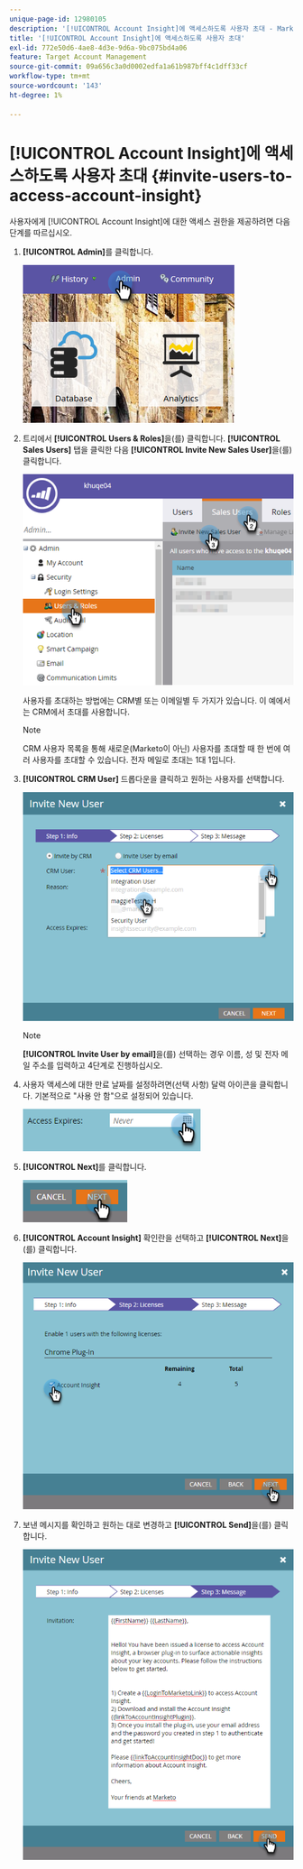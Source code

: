```yaml
---
unique-page-id: 12980105
description: '[!UICONTROL Account Insight]에 액세스하도록 사용자 초대 - Marketo 문서 - 제품 설명서'
title: '[!UICONTROL Account Insight]에 액세스하도록 사용자 초대'
exl-id: 772e50d6-4ae8-4d3e-9d6a-9bc075bd4a06
feature: Target Account Management
source-git-commit: 09a656c3a0d0002edfa1a61b987bff4c1dff33cf
workflow-type: tm+mt
source-wordcount: '143'
ht-degree: 1%

---
```


# [!UICONTROL Account Insight]에 액세스하도록 사용자 초대 {#invite-users-to-access-account-insight}

사용자에게 [!UICONTROL Account Insight]에 대한 액세스 권한을 제공하려면 다음 단계를 따르십시오.

1. **[!UICONTROL Admin]**&#x200B;를 클릭합니다.

   ![](assets/admin-1.png)

1. 트리에서 **[!UICONTROL Users & Roles]**&#x200B;을(를) 클릭합니다. **[!UICONTROL Sales Users]** 탭을 클릭한 다음 **[!UICONTROL Invite New Sales User]**&#x200B;을(를) 클릭합니다.

   ![](assets/two-6.png)

   사용자를 초대하는 방법에는 CRM별 또는 이메일별 두 가지가 있습니다. 이 예에서는 CRM에서 초대를 사용합니다.

   >[!NOTE]
   >
   >CRM 사용자 목록을 통해 새로운(Marketo이 아닌) 사용자를 초대할 때 한 번에 여러 사용자를 초대할 수 있습니다. 전자 메일로 초대는 1대 1입니다.

1. **[!UICONTROL CRM User]** 드롭다운을 클릭하고 원하는 사용자를 선택합니다.

   ![](assets/three-5.png)

   >[!NOTE]
   >
   >**[!UICONTROL Invite User by email]**&#x200B;을(를) 선택하는 경우 이름, 성 및 전자 메일 주소를 입력하고 4단계로 진행하십시오.

1. 사용자 액세스에 대한 만료 날짜를 설정하려면(선택 사항) 달력 아이콘을 클릭합니다. 기본적으로 &quot;사용 안 함&quot;으로 설정되어 있습니다.

   ![](assets/four-5.png)

1. **[!UICONTROL Next]**&#x200B;를 클릭합니다.

   ![](assets/five-5.png)

1. **[!UICONTROL Account Insight]** 확인란을 선택하고 **[!UICONTROL Next]**&#x200B;을(를) 클릭합니다.

   ![](assets/six-3.png)

1. 보낸 메시지를 확인하고 원하는 대로 변경하고 **[!UICONTROL Send]**&#x200B;을(를) 클릭합니다.

   ![](assets/seven-2.png)
